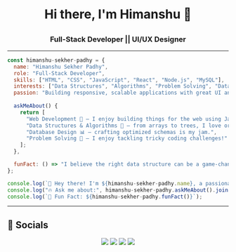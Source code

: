 <!-- Profile Header -->
# <h1 align="center">Hi there, I'm Himanshu 👋</h1>
## <h3 align="center">Full-Stack Developer  ||  UI/UX Designer</h3>

---

```js
const himanshu-sekher-padhy = {
  name: "Himanshu Sekher Padhy",
  role: "Full-Stack Developer",
  skills: ["HTML", "CSS", "JavaScript", "React", "Node.js", "MySQL"],
  interests: ["Data Structures", "Algorithms", "Problem Solving", "Database Design"],
  passion: "Building responsive, scalable applications with great UI and ensuring performance optimization and codebase maintainability.",
  
  askMeAbout() {
    return [
      "Web Development 🔧 – I enjoy building things for the web using JavaScript and React.",
      "Data Structures & Algorithms 📐 – from arrays to trees, I love organizing data efficiently.",
      "Database Design 📊 – crafting optimized schemas is my jam.",
      "Problem Solving 🧩 – I enjoy tackling tricky coding challenges!"
    ];
  },

  funFact: () => "I believe the right data structure can be a game-changer in any project!",
};

console.log(`👋 Hey there! I'm ${himanshu-sekher-padhy.name}, a passionate ${himanshu-sekher-padhy.role}.`);
console.log("🔥 Ask me about:", himanshu-sekher-padhy.askMeAbout().join("\n"));
console.log(`🎉 Fun Fact: ${himanshu-sekher-padhy.funFact()}`);
```

---

## 🔗 Socials

<p align="center">
  <a href="mailto:himanshusekhar1602@gmail.com@gmail.com"><img src="https://img.shields.io/badge/-Email-red?style=flat-square&logo=gmail&logoColor=white" /></a>
  <a href="https://www.linkedin.com/in/himanshu-sekher-padhy"><img src="https://img.shields.io/badge/-LinkedIn-blue?style=flat-square&logo=linkedin" /></a>
  <a href="https://github.com/himanshu-sekher-padhy"><img src="https://img.shields.io/badge/-GitHub-black?style=flat-square&logo=github" /></a>
  <a href="https://www.instagram.com/himanshu___1602/"><img src="https://img.shields.io/badge/-Instagram-E4405F?style=flat-square&logo=instagram&logoColor=white" /></a>
</p>
